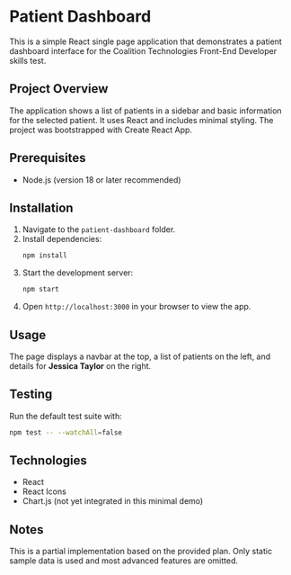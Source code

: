 # Patient Dashboard

This is a simple React single page application that demonstrates a patient dashboard interface for the Coalition Technologies Front-End Developer skills test.

## Project Overview

The application shows a list of patients in a sidebar and basic information for the selected patient. It uses React and includes minimal styling. The project was bootstrapped with Create React App.

## Prerequisites

- Node.js (version 18 or later recommended)

## Installation

1. Navigate to the `patient-dashboard` folder.
2. Install dependencies:
   ```bash
   npm install
   ```
3. Start the development server:
   ```bash
   npm start
   ```
4. Open `http://localhost:3000` in your browser to view the app.

## Usage

The page displays a navbar at the top, a list of patients on the left, and details for **Jessica Taylor** on the right.

## Testing

Run the default test suite with:

```bash
npm test -- --watchAll=false
```

## Technologies

- React
- React Icons
- Chart.js (not yet integrated in this minimal demo)

## Notes

This is a partial implementation based on the provided plan. Only static sample data is used and most advanced features are omitted.
